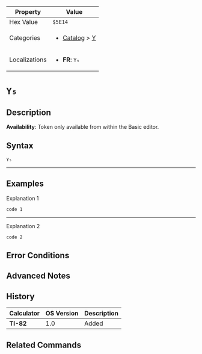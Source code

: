 | Property      | Value |
|---------------|-------|
| Hex Value     | `$5E14`|
| Categories    | <ul><li>[Catalog](<../categories/Catalog.md>) > [Y](<../categories/Catalog.md#Y>)</li></ul> |
| Localizations | <ul><li><b>FR</b>: `Y₅`</li></ul> |

# `Y₅`

## Description



<b>Availability</b>: Token only available from within the Basic editor.

## Syntax
`Y₅`

<hr>

## Examples

Explanation 1
```ti-basic
code 1
```
---
Explanation 2
```ti-basic
code 2
```

## Error Conditions


## Advanced Notes


## History
| Calculator | OS Version | Description |
|------------|------------|-------------|
| <b>TI-82</b> | 1.0 | Added

## Related Commands

    